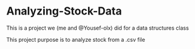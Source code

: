 # Analyzing-Stock-Data
This is a project we (me and @Yousef-olx) did for a data structures class

This project purpose is to analyze stock from a .csv file
